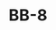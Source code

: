 ---
title: "BB-8"
id: "BB8"
image: "/images/star_wars/BB8.jpg"
link: "https://square.link/u/aimNQKzt"
price: "$5.00"
description: "BB-8 DROID VINYL STICKER | 3\""
---